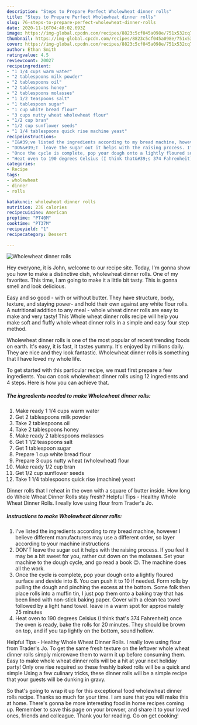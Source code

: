 ```yaml
---
description: "Steps to Prepare Perfect Wholewheat dinner rolls"
title: "Steps to Prepare Perfect Wholewheat dinner rolls"
slug: 76-steps-to-prepare-perfect-wholewheat-dinner-rolls
date: 2020-11-16T04:40:02.693Z
image: https://img-global.cpcdn.com/recipes/8823c5cf045a098e/751x532cq70/wholewheat-dinner-rolls-recipe-main-photo.jpg
thumbnail: https://img-global.cpcdn.com/recipes/8823c5cf045a098e/751x532cq70/wholewheat-dinner-rolls-recipe-main-photo.jpg
cover: https://img-global.cpcdn.com/recipes/8823c5cf045a098e/751x532cq70/wholewheat-dinner-rolls-recipe-main-photo.jpg
author: Ethan Smith
ratingvalue: 4.5
reviewcount: 20027
recipeingredient:
- "1 1/4 cups warm water"
- "2 tablespoons milk powder"
- "2 tablespoons oil"
- "2 tablespoons honey"
- "2 tablespoons molasses"
- "1 1/2 teaspoons salt"
- "1 tablespoon sugar"
- "1 cup white bread flour"
- "3 cups nutty wheat wholewheat flour"
- "1/2 cup bran"
- "1/2 cup sunflower seeds"
- "1 1/4 tablespoons quick rise machine yeast"
recipeinstructions:
- "I&#39;ve listed the ingredients according to my bread machine, however I believe different manufacturers may use a different order, so layer according to your machine instructions"
- "DON&#39;T  leave the sugar out it helps with the raising process. If you feel it may be a bit sweet for you, rather cut down on the molasses. Set your machine to the dough cycle, and go read a book 😉. The machine does all the work."
- "Once the cycle is complete, pop your dough onto a lightly floured surface and devide into 8. You can push it to 10 if needed. Form rolls by pulling the dough and pinching the excess at the bottom. Some folk then place rolls into a muffin tin, I just pop them onto a baking tray that has been lined with non-stick baking paper. Cover with a clean tea towel followed by a light hand towel. leave in a warm spot for approximately 25 minutes"
- "Heat oven to 190 degrees Celsius (I think that&#39;s 374 Fahrenheit) once the oven is ready, bake the rolls for 20 minutes. They should be brown on top, and if you tap lightly on the bottom, sound hollow."
categories:
- Recipe
tags:
- wholewheat
- dinner
- rolls

katakunci: wholewheat dinner rolls 
nutrition: 236 calories
recipecuisine: American
preptime: "PT40M"
cooktime: "PT37M"
recipeyield: "1"
recipecategory: Dessert

---
```



![Wholewheat dinner rolls](https://img-global.cpcdn.com/recipes/8823c5cf045a098e/751x532cq70/wholewheat-dinner-rolls-recipe-main-photo.jpg)

Hey everyone, it is John, welcome to our recipe site. Today, I'm gonna show you how to make a distinctive dish, wholewheat dinner rolls. One of my favorites. This time, I am going to make it a little bit tasty. This is gonna smell and look delicious.

Easy and so good - with or without butter. They have structure, body, texture, and staying power- and hold their own against any white flour rolls. A nutritional addition to any meal - whole wheat dinner rolls are easy to make and very tasty! This Whole wheat dinner rolls recipe will help you make soft and fluffy whole wheat dinner rolls in a simple and easy four step method.

Wholewheat dinner rolls is one of the most popular of recent trending foods on earth. It's easy, it is fast, it tastes yummy. It's enjoyed by millions daily. They are nice and they look fantastic. Wholewheat dinner rolls is something that I have loved my whole life.


To get started with this particular recipe, we must first prepare a few ingredients. You can cook wholewheat dinner rolls using 12 ingredients and 4 steps. Here is how you can achieve that.

<!--inarticleads1-->

##### The ingredients needed to make Wholewheat dinner rolls:

1. Make ready 1 1/4 cups warm water
1. Get 2 tablespoons milk powder
1. Take 2 tablespoons oil
1. Take 2 tablespoons honey
1. Make ready 2 tablespoons molasses
1. Get 1 1/2 teaspoons salt
1. Get 1 tablespoon sugar
1. Prepare 1 cup white bread flour
1. Prepare 3 cups nutty wheat (wholewheat) flour
1. Make ready 1/2 cup bran
1. Get 1/2 cup sunflower seeds
1. Take 1 1/4 tablespoons quick rise (machine) yeast


Dinner rolls that I reheat in the oven with a square of butter inside. How long do Whole Wheat Dinner Rolls stay fresh? Helpful Tips - Healthy Whole Wheat Dinner Rolls. I really love using flour from Trader&#39;s Jo. 

<!--inarticleads2-->

##### Instructions to make Wholewheat dinner rolls:

1. I&#39;ve listed the ingredients according to my bread machine, however I believe different manufacturers may use a different order, so layer according to your machine instructions
1. DON&#39;T  leave the sugar out it helps with the raising process. If you feel it may be a bit sweet for you, rather cut down on the molasses. Set your machine to the dough cycle, and go read a book 😉. The machine does all the work.
1. Once the cycle is complete, pop your dough onto a lightly floured surface and devide into 8. You can push it to 10 if needed. Form rolls by pulling the dough and pinching the excess at the bottom. Some folk then place rolls into a muffin tin, I just pop them onto a baking tray that has been lined with non-stick baking paper. Cover with a clean tea towel followed by a light hand towel. leave in a warm spot for approximately 25 minutes
1. Heat oven to 190 degrees Celsius (I think that&#39;s 374 Fahrenheit) once the oven is ready, bake the rolls for 20 minutes. They should be brown on top, and if you tap lightly on the bottom, sound hollow.


Helpful Tips - Healthy Whole Wheat Dinner Rolls. I really love using flour from Trader&#39;s Jo. To get the same fresh texture on the leftover whole wheat dinner rolls simply microwave them to warm it up before consuming them. Easy to make whole wheat dinner rolls will be a hit at your next holiday party! Only one rise required so these freshly baked rolls will be a quick and simple Using a few culinary tricks, these dinner rolls will be a simple recipe that your guests will be dunking in gravy. 

So that's going to wrap it up for this exceptional food wholewheat dinner rolls recipe. Thanks so much for your time. I am sure that you will make this at home. There's gonna be more interesting food in home recipes coming up. Remember to save this page on your browser, and share it to your loved ones, friends and colleague. Thank you for reading. Go on get cooking!
